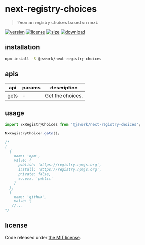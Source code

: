 # next-registry-choices
> Yeoman registry choices based on next.

[![version][version-image]][version-url]
[![license][license-image]][license-url]
[![size][size-image]][size-url]
[![download][download-image]][download-url]

## installation
```bash
npm install -S @jswork/next-registry-choices
```

## apis
| api  | params | description      |
| ---- | ------ | ---------------- |
| gets | -      | Get the choices. |

## usage
```js
import NxRegistryChoices from '@jswork/next-registry-choices';

NxRegistryChoices.gets();

/*
[
  {
    name: 'npm',
    value: {
      publish: 'https://registry.npmjs.org',
      install: 'https://registry.npmjs.org',
      private: false,
      access: 'public'
    }
  },
  {
    name: 'github',
    value: {
   //...   
*/
```

## license
Code released under [the MIT license](https://github.com/afeiship/next-registry-choices/blob/master/LICENSE.txt).

[version-image]: https://img.shields.io/npm/v/@jswork/next-registry-choices
[version-url]: https://npmjs.org/package/@jswork/next-registry-choices

[license-image]: https://img.shields.io/npm/l/@jswork/next-registry-choices
[license-url]: https://github.com/afeiship/next-registry-choices/blob/master/LICENSE.txt

[size-image]: https://img.shields.io/bundlephobia/minzip/@jswork/next-registry-choices
[size-url]: https://github.com/afeiship/next-registry-choices/blob/master/dist/next-registry-choices.min.js

[download-image]: https://img.shields.io/npm/dm/@jswork/next-registry-choices
[download-url]: https://www.npmjs.com/package/@jswork/next-registry-choices
